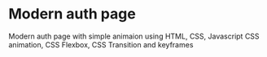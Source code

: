 # Modern auth page
Modern auth page with simple animaion using HTML, CSS, Javascript 
CSS animation, CSS Flexbox, CSS Transition and keyframes


